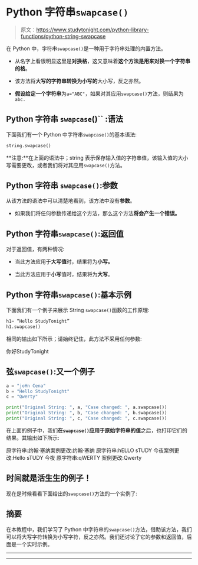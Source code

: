 # Python 字符串`swapcase()`

> 原文：<https://www.studytonight.com/python-library-functions/python-string-swapcase>

在 Python 中，字符串`swapcase()`是一种用于字符串处理的内置方法。

*   从名字上看很明显这里是**对换格**，这又意味着**这个方法是用来对换一个字符串的格**。

*   该方法将**大写的字符串转换为小写的**大小写，反之亦然。

*   **假设给定一个字符串**为`a="ABC"`，如果对其应用`swapcase()`方法，则结果为`abc.`

## Python 字符串 `swapcase`()`` :语法

下面我们有一个 Python 中字符串`swapcase()`的基本语法:

```py
string.swapcase()
```

**注意:**在上面的语法中；string 表示保存输入值的字符串值，该输入值的大小写需要更改，或者我们将对其应用`swapcase()`方法。

## Python 字符串 `swapcase()`:参数

从该方法的语法中可以清楚地看到，该方法中没有**参数**。

*   如果我们将任何参数传递给这个方法，那么这个方法**将会产生一个错误。**

## Python 字符串`swapcase()`:返回值

对于返回值，有两种情况:

*   当此方法应用于**大写值**时，结果将为**小写。**

*   当此方法应用于**小写**值时，结果将为**大写**。

## Python 字符串`swapcase()`:基本示例

下面我们有一个例子来展示 String `swapcase()`函数的工作原理:

```py
h1= “Hello StudyTonight”
h1.swapcase()
```

相同的输出如下所示；请始终记住，此方法不采用任何参数:

你好StudyTonight

## 弦`swapcase()`:又一个例子

```py
a = "joHn Cena"
b = "Hello StudyTonight"
c = "Qwerty"

print("Original String: ", a, "Case changed: ", a.swapcase())
print("Original String: ", b, "Case changed: ", b.swapcase())
print("Original String: ", c, "Case changed: ", c.swapcase()) 
```

在上面的例子中，我们**在`swapcase()`应用于原始字符串的值**之后，也打印它们的结果。其输出如下所示:

原字符串:约翰·塞纳案例更改:约翰·塞纳
原字符串:hELLO sTUDY 今夜案例更改:Hello sTUDY 今夜
原字符串:qWERTY 案例更改:Qwerty

## 时间就是活生生的例子！

现在是时候看看下面给出的`swapcase()`方法的一个实例了:

## 摘要

在本教程中，我们学习了 Python 中字符串的`swapcase()`方法，借助该方法，我们可以将大写字符转换为小写字符，反之亦然。我们还讨论了它的参数和返回值，后面是一个实时示例。

* * *

* * *